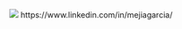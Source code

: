 
<img src="https://sayingimages.com/wp-content/uploads/im-not-stalking-meme.jpg"/>
https://www.linkedin.com/in/mejiagarcia/
